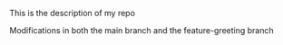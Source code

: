 This is the description of my repo

Modifications in both the main branch and the feature-greeting branch
